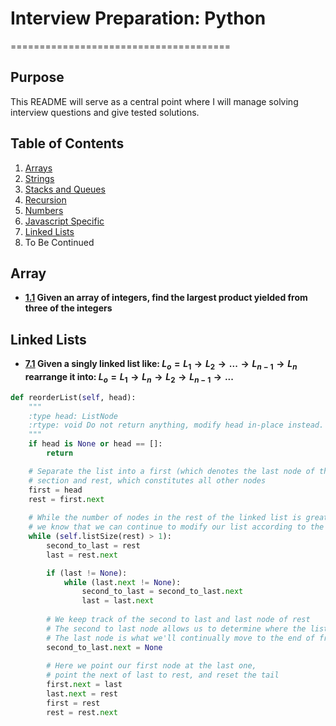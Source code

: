 # Interview Preparation: Python
======================================

## Purpose  
This README will serve as a central point where I will manage solving interview questions and give tested solutions. 

## Table of Contents
1. [Arrays](#arrays)
1. [Strings](#strings)
1. [Stacks and Queues](#stacks-and-queues)
1. [Recursion](#recursion)
1. [Numbers](#numbers)
1. [Javascript Specific](#javascript)
1. [Linked Lists](#linked-lists)
1. To Be Continued

## Array
<a name="array--product"></a><a name="1.1"></a>
- **[1.1](#array--product) Given an array of integers, find the largest product yielded from three of the integers**

## Linked Lists
<a name="LinkedList-Reorder"></a><a name="7.1"></a>
- **[7.1](#LinkedList-Reorder) Given a singly linked list like: $L_o = L_1 \rightarrow L_2 \rightarrow ... \rightarrow L_{n-1} \rightarrow L_{n}$ rearrange it into: $L_o = L_1 \rightarrow L_n \rightarrow L_2 \rightarrow L_{n-1} \rightarrow ...$**

```python
def reorderList(self, head):
    """
    :type head: ListNode
    :rtype: void Do not return anything, modify head in-place instead.
    """
    if head is None or head == []:
        return

    # Separate the list into a first (which denotes the last node of the forward
    # section and rest, which constitutes all other nodes
    first = head
    rest = first.next   
    
    # While the number of nodes in the rest of the linked list is greater than 1
    # we know that we can continue to modify our list according to the question.
    while (self.listSize(rest) > 1):        
        second_to_last = rest
        last = rest.next

        if (last != None):
            while (last.next != None):
                second_to_last = second_to_last.next
                last = last.next
    
        # We keep track of the second to last and last node of rest
        # The second to last node allows us to determine where the list should end
        # The last node is what we'll continually move to the end of front
        second_to_last.next = None
    
        # Here we point our first node at the last one, 
        # point the next of last to rest, and reset the tail
        first.next = last
        last.next = rest
        first = rest
        rest = rest.next
```